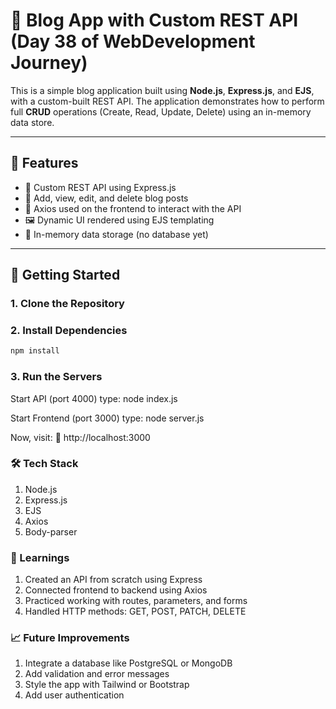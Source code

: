 # 📝 Blog App with Custom REST API (Day 38 of WebDevelopment Journey)

This is a simple blog application built using **Node.js**, **Express.js**, and **EJS**, with a custom-built REST API. The application demonstrates how to perform full **CRUD** operations (Create, Read, Update, Delete) using an in-memory data store.

---

## 🌟 Features

- 🚀 Custom REST API using Express.js
- 📝 Add, view, edit, and delete blog posts
- 📡 Axios used on the frontend to interact with the API
- 🖼️ Dynamic UI rendered using EJS templating
- 💾 In-memory data storage (no database yet)

---

## 🚀 Getting Started

### 1. Clone the Repository

### 2. Install Dependencies
```bash
npm install
```
### 3. Run the Servers
Start API (port 4000)
type: node index.js

Start Frontend (port 3000)
type: node server.js

Now, visit:
🔗 http://localhost:3000

### 🛠️ Tech Stack
1. Node.js
2. Express.js
3. EJS
4. Axios
5. Body-parser

### 📌 Learnings
1. Created an API from scratch using Express
2. Connected frontend to backend using Axios
3. Practiced working with routes, parameters, and forms
4. Handled HTTP methods: GET, POST, PATCH, DELETE

### 📈 Future Improvements
1. Integrate a database like PostgreSQL or MongoDB
2. Add validation and error messages
3. Style the app with Tailwind or Bootstrap
4. Add user authentication

